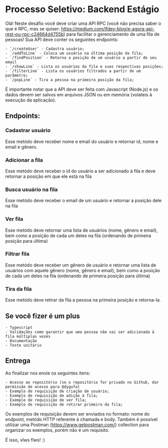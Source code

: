 # Processo Seletivo: Backend Estágio

Olá! Neste desáfio você deve criar uma API RPC (você não precisa saber o que é RPC, mas se quiser: https://medium.com/lfdev-blog/e-agora-api-rest-ou-rpc-c24664d4755b) para facilitar o gerenciamento de uma fila de pessoas! Sua API deve conter os seguintes endpoints:

    - `/createUser` - Cadastra usuário;
    - `/addToLine` - Coloca um usuário na última posição da fila;
    - `/findPosition` - Retorna a posição de um usuário a partir de seu email
    - `/showLine` - Lista os usuários da fila e suas respectivas posições;
    - `/filterLine` - Lista os usuários filtrados a partir de um parâmetro;
    - `/popLine` - Tira a pessoa na primeira posição da fila;

É importante notar que a API deve ser feita com Javascript (Node.js) e os dados devem ser salvos em arquivos JSON ou em memória (volateis à execução da aplicação).

## Endpoints:
### Cadastrar usuário

Esse metódo deve receber nome e email do usuário e retornar id, nome e email e gênero.

### Adicionar a fila

Esse metódo deve receber o id do usuário a ser adicionado à fila e deve retornar a posição em que ele está na fila

### Busca usuário na fila

Esse metódo deve receber o email de um usuário e retornar a posição dele na fila

### Ver fila

Esse metódo deve retornar uma lista de usuários (nome, gênero e email), bem como a posição de cada um deles na fila (ordenando de primeira posição para última)

### Filtrar fila

Esse metódo deve receber um gênero de usuário e retornar uma lista de usuários com aquele gênero (nome, gênero e email), bem como a posição de cada um deles na fila (ordenando de primeira posição para última)

### Tira da fila

Esse metódo deve retirar da fila a pessoa na primeira posição e retorna-la.

## Se você fizer é um plus
    
    - Typescript
    - Validações como garantir que uma pessoa não vai ser adicionada à fila múltiplas vezes
    - Documentação
    - Teste unitário


## Entrega

Ao finalizar nos envie os seguintes itens:
    
    - Acesso ao repositório (se o repositório for privado no Github, dar permissão de acesso para @dygufa)
    - Exemplo de requisição de criação de usuário;
    - Exemplo de requisição de adição à fila;
    - Exemplo de requisição de ver fila;
    - Exemplo de requisição de retirar primeiro da fila;

Os exemplos de requisição devem ser enviados no formato:  nome do endpoint, metódo HTTP referente à chamada e body. Também é possível utilizar uma Postman (https://www.getpostman.com/) collection para organizar os exemplos, porém não é um requisito.

É isso, vlws flws! :)